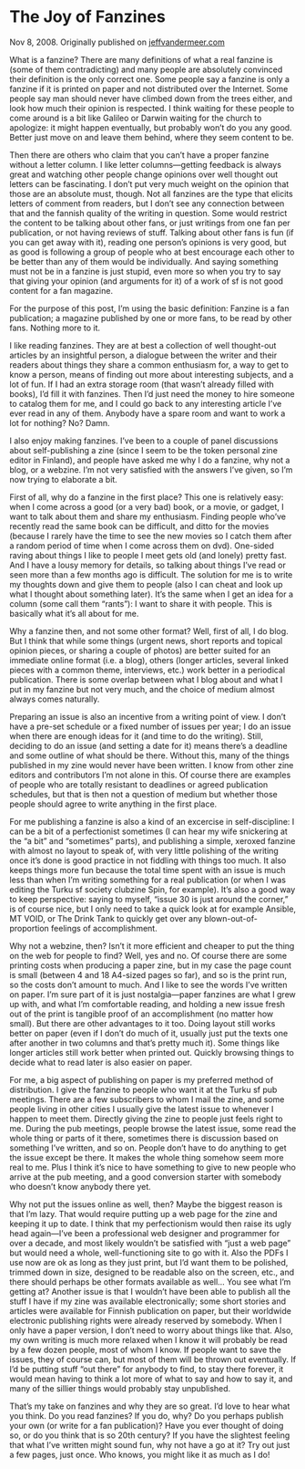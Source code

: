 # The Joy of Fanzines

Nov 8, 2008. Originally published on [jeffvandermeer.com](https://www.jeffvandermeer.com/2008/11/08/the-joy-of-fanzines/)

What is a fanzine? There are many definitions of what a real fanzine is (some of them contradicting) and many people are absolutely convinced their definition is the only correct one. Some people say a fanzine is only a fanzine if it is printed on paper and not distributed over the Internet. Some people say man should never have climbed down from the trees either, and look how much their opinion is respected. I think waiting for these people to come around is a bit like Galileo or Darwin waiting for the church to apologize: it might happen eventually, but probably won’t do you any good. Better just move on and leave them behind, where they seem content to be.

Then there are others who claim that you can’t have a proper fanzine without a letter column. I like letter columns—getting feedback is always great and watching other people change opinions over well thought out letters can be fascinating. I don’t put very much weight on the opinion that those are an absolute must, though. Not all fanzines are the type that elicits letters of comment from readers, but I don’t see any connection between that and the fannish quality of the writing in question. Some would restrict the content to be talking about other fans, or just writings from one fan per publication, or not having reviews of stuff. Talking about other fans is fun (if you can get away with it), reading one person’s opinions is very good, but as good is following a group of people who at best encourage each other to be better than any of them would be individually. And saying something must not be in a fanzine is just stupid, even more so when you try to say that giving your opinion (and arguments for it) of a work of sf is not good content for a fan magazine.

For the purpose of this post, I’m using the basic definition: Fanzine is a fan publication; a magazine published by one or more fans, to be read by other fans. Nothing more to it.

I like reading fanzines. They are at best a collection of well thought-out articles by an insightful person, a dialogue between the writer and their readers about things they share a common enthusiasm for, a way to get to know a person, means of finding out more about interesting subjects, and a lot of fun. If I had an extra storage room (that wasn’t already filled with books), I’d fill it with fanzines. Then I’d just need the money to hire someone to catalog them for me, and I could go back to any interesting article I’ve ever read in any of them. Anybody have a spare room and want to work a lot for nothing? No? Damn.

I also enjoy making fanzines. I’ve been to a couple of panel discussions about self-publishing a zine (since I seem to be the token personal zine editor in Finland), and people have asked me why I do a fanzine, why not a blog, or a webzine. I’m not very satisfied with the answers I’ve given, so I’m now trying to elaborate a bit.

First of all, why do a fanzine in the first place? This one is relatively easy: when I come across a good (or a very bad) book, or a movie, or gadget, I want to talk about them and share my enthusiasm. Finding people who’ve recently read the same book can be difficult, and ditto for the movies (because I rarely have the time to see the new movies so I catch them after a random period of time when I come across them on dvd). One-sided raving about things I like to people I meet gets old (and lonely) pretty fast. And I have a lousy memory for details, so talking about things I’ve read or seen more than a few months ago is difficult. The solution for me is to write my thoughts down and give them to people (also I can cheat and look up what I thought about something later). It’s the same when I get an idea for a column (some call them “rants”): I want to share it with people. This is basically what it’s all about for me.

Why a fanzine then, and not some other format? Well, first of all, I do blog. But I think that while some things (urgent news, short reports and topical opinion pieces, or sharing a couple of photos) are better suited for an immediate online format (i.e. a blog), others (longer articles, several linked pieces with a common theme, interviews, etc.) work better in a periodical publication. There is some overlap between what I blog about and what I put in my fanzine but not very much, and the choice of medium almost always comes naturally.

Preparing an issue is also an incentive from a writing point of view. I don’t have a pre-set schedule or a fixed number of issues per year; I do an issue when there are enough ideas for it (and time to do the writing). Still, deciding to do an issue (and setting a date for it) means there’s a deadline and some outline of what should be there. Without this, many of the things published in my zine would never have been written. I know from other zine editors and contributors I’m not alone in this. Of course there are examples of people who are totally resistant to deadlines or agreed publication schedules, but that is then not a question of medium but whether those people should agree to write anything in the first place.

For me publishing a fanzine is also a kind of an excercise in self-discipline: I can be a bit of a perfectionist sometimes (I can hear my wife snickering at the “a bit” and “sometimes” parts), and publishing a simple, xeroxed fanzine with almost no layout to speak of, with very little polishing of the writing once it’s done is good practice in not fiddling with things too much. It also keeps things more fun because the total time spent with an issue is much less than when I’m writing something for a real publication (or when I was editing the Turku sf society clubzine Spin, for example). It’s also a good way to keep perspective: saying to myself, “issue 30 is just around the corner,” is of course nice, but I only need to take a quick look at for example Ansible, MT VOID, or The Drink Tank to quickly get over any blown-out-of-proportion feelings of accomplishment.

Why not a webzine, then? Isn’t it more efficient and cheaper to put the thing on the web for people to find? Well, yes and no. Of course there are some printing costs when producing a paper zine, but in my case the page count is small (between 4 and 18 A4-sized pages so far), and so is the print run, so the costs don’t amount to much. And I like to see the words I’ve written on paper. I’m sure part of it is just nostalgia—paper fanzines are what I grew up with, and what I’m comfortable reading, and holding a new issue fresh out of the print is tangible proof of an accomplishment (no matter how small). But there are other advantages to it too. Doing layout still works better on paper (even if I don’t do much of it, usually just put the texts one after another in two columns and that’s pretty much it). Some things like longer articles still work better when printed out. Quickly browsing things to decide what to read later is also easier on paper.

For me, a big aspect of publishing on paper is my preferred method of distribution. I give the fanzine to people who want it at the Turku sf pub meetings. There are a few subscribers to whom I mail the zine, and some people living in other cities I usually give the latest issue to whenever I happen to meet them. Directly giving the zine to people just feels right to me. During the pub meetings, people browse the latest issue, some read the whole thing or parts of it there, sometimes there is discussion based on something I’ve written, and so on. People don’t have to do anything to get the issue except be there. It makes the whole thing somehow seem more real to me. Plus I think it’s nice to have something to give to new people who arrive at the pub meeting, and a good conversion starter with somebody who doesn’t know anybody there yet.

Why not put the issues online as well, then? Maybe the biggest reason is that I’m lazy. That would require putting up a web page for the zine and keeping it up to date. I think that my perfectionism would then raise its ugly head again—I’ve been a professional web designer and programmer for over a decade, and most likely wouldn’t be satisfied with “just a web page” but would need a whole, well-functioning site to go with it. Also the PDFs I use now are ok as long as they just print, but I’d want them to be polished, trimmed down in size, designed to be readable also on the screen, etc., and there should perhaps be other formats available as well… You see what I’m getting at? Another issue is that I wouldn’t have been able to publish all the stuff I have if my zine was available electronically; some short stories and articles were available for Finnish publication on paper, but their worldwide electronic publishing rights were already reserved by somebody. When I only have a paper version, I don’t need to worry about things like that. Also, my own writing is much more relaxed when I know it will probably be read by a few dozen people, most of whom I know. If people want to save the issues, they of course can, but most of them will be thrown out eventually. If I’d be putting stuff “out there” for anybody to find, to stay there forever, it would mean having to think a lot more of what to say and how to say it, and many of the sillier things would probably stay unpublished.

That’s my take on fanzines and why they are so great. I’d love to hear what you think. Do you read fanzines? If you do, why? Do you perhaps publish your own (or write for a fan publication)? Have you ever thought of doing so, or do you think that is so 20th century? If you have the slightest feeling that what I’ve written might sound fun, why not have a go at it? Try out just a few pages, just once. Who knows, you might like it as much as I do!
